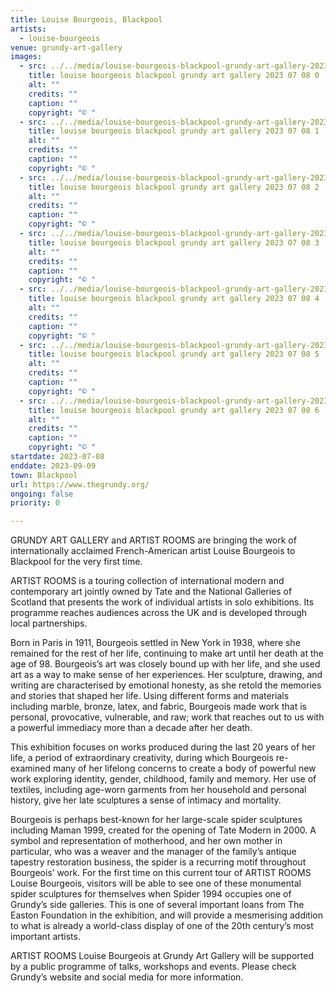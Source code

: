 ```yaml
---
title: Louise Bourgeois, Blackpool
artists:
  - louise-bourgeois
venue: grundy-art-gallery
images:
  - src: ../../media/louise-bourgeois-blackpool-grundy-art-gallery-2023-07-08-0.webp
    title: louise bourgeois blackpool grundy art gallery 2023 07 08 0
    alt: ""
    credits: ""
    caption: ""
    copyright: "© "
  - src: ../../media/louise-bourgeois-blackpool-grundy-art-gallery-2023-07-08-1.webp
    title: louise bourgeois blackpool grundy art gallery 2023 07 08 1
    alt: ""
    credits: ""
    caption: ""
    copyright: "© "
  - src: ../../media/louise-bourgeois-blackpool-grundy-art-gallery-2023-07-08-2.webp
    title: louise bourgeois blackpool grundy art gallery 2023 07 08 2
    alt: ""
    credits: ""
    caption: ""
    copyright: "© "
  - src: ../../media/louise-bourgeois-blackpool-grundy-art-gallery-2023-07-08-3.webp
    title: louise bourgeois blackpool grundy art gallery 2023 07 08 3
    alt: ""
    credits: ""
    caption: ""
    copyright: "© "
  - src: ../../media/louise-bourgeois-blackpool-grundy-art-gallery-2023-07-08-4.webp
    title: louise bourgeois blackpool grundy art gallery 2023 07 08 4
    alt: ""
    credits: ""
    caption: ""
    copyright: "© "
  - src: ../../media/louise-bourgeois-blackpool-grundy-art-gallery-2023-07-08-5.webp
    title: louise bourgeois blackpool grundy art gallery 2023 07 08 5
    alt: ""
    credits: ""
    caption: ""
    copyright: "© "
  - src: ../../media/louise-bourgeois-blackpool-grundy-art-gallery-2023-07-08-6.webp
    title: louise bourgeois blackpool grundy art gallery 2023 07 08 6
    alt: ""
    credits: ""
    caption: ""
    copyright: "© "
startdate: 2023-07-08
enddate: 2023-09-09
town: Blackpool
url: https://www.thegrundy.org/
ongoing: false
priority: 0

---
```


GRUNDY ART GALLERY and ARTIST ROOMS are bringing the work of internationally acclaimed French-American artist Louise Bourgeois to Blackpool for the very first time.

ARTIST ROOMS is a touring collection of international modern and contemporary art jointly owned by Tate and the National Galleries of Scotland that presents the work of individual artists in solo exhibitions. Its programme reaches audiences across the UK and is developed through local partnerships.

Born in Paris in 1911, Bourgeois settled in New York in 1938, where she remained for the rest of her life, continuing to make art until her death at the age of 98. Bourgeois’s art was closely bound up with her life, and she used art as a way to make sense of her experiences. Her sculpture, drawing, and writing are characterised by emotional honesty, as she retold the memories and stories that shaped her life. Using different forms and materials including marble, bronze, latex, and fabric, Bourgeois made work that is personal, provocative, vulnerable, and raw; work that reaches out to us with a powerful immediacy more than a decade after her death.

This exhibition focuses on works produced during the last 20 years of her life, a period of extraordinary creativity, during which Bourgeois re-examined many of her lifelong concerns to create a body of powerful new work exploring identity, gender, childhood, family and memory. Her use of textiles, including age-worn garments from her household and personal history, give her late sculptures a sense of intimacy and mortality.

Bourgeois is perhaps best-known for her large-scale spider sculptures including Maman 1999, created for the opening of Tate Modern in 2000. A symbol and representation of motherhood, and her own mother in particular, who was a weaver and the manager of the family’s antique tapestry restoration business, the spider is a recurring motif throughout Bourgeois’ work. For the first time on this current tour of ARTIST ROOMS Louise Bourgeois, visitors will be able to see one of these monumental spider sculptures for themselves when Spider 1994 occupies one of Grundy’s side galleries. This is one of several important loans from The Easton Foundation in the exhibition, and will provide a mesmerising addition to what is already a world-class display of one of the 20th century’s most important artists.

ARTIST ROOMS Louise Bourgeois at Grundy Art Gallery will be supported by a public programme of talks, workshops and events. Please check Grundy’s website and social media for more information.